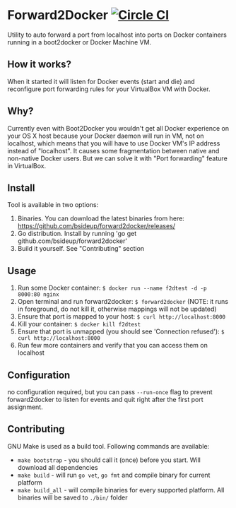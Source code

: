 Forward2Docker [![Circle CI](https://circleci.com/gh/bsideup/forward2docker/tree/master.svg?style=svg)](https://circleci.com/gh/bsideup/forward2docker/tree/master)
===
Utility to auto forward a port from localhost into ports on Docker containers running in a boot2docker or Docker Machine VM.

How it works?
---------
When it started it will listen for Docker events (start and die) and reconfigure port forwarding rules for your VirtualBox VM with Docker.

Why?
---------
Currently even with Boot2Docker you wouldn't get all Docker experience on your OS X host because
your Docker daemon will run in VM, not on localhost, which means that you will have to use
Docker VM's IP address instead of "localhost". It causes some fragmentation between native
and non-native Docker users. But we can solve it with "Port forwarding" feature in VirtualBox.

Install
---------
Tool is available in two options:

  1. Binaries. You can download the latest binaries from here: https://github.com/bsideup/forward2docker/releases/
  1. Go distribution. Install by running 'go get github.com/bsideup/forward2docker'
  1. Build it yourself. See "Contributing" section

Usage
---------

  1. Run some Docker container: `$ docker run --name f2dtest -d -p 8000:80 nginx`
  1. Open terminal and run forward2docker: `$ forward2docker` (NOTE: it runs in foreground, do not kill it, otherwise mappings will not be updated)
  1. Ensure that port is mapped to your host: `$ curl http://localhost:8000`
  1. Kill your container: `$ docker kill f2dtest`
  1. Ensure that port is unmapped (you should see 'Connection refused'): `$ curl http://localhost:8000`
  1. Run few more containers and verify that you can access them on localhost

Configuration
---------
no configuration required, but you can pass `--run-once` flag to prevent forward2docker to listen for events and quit right after the first port assignment.

Contributing
---------
GNU Make is used as a build tool. Following commands are available:
  - `make bootstrap` - you should call it (once) before you start. Will download all dependencies
  - `make build` - will run `go vet`, `go fmt` and compile binary for current platform
  - `make build_all` - will compile binaries for every supported platform. All binaries will be saved to `./bin/` folder